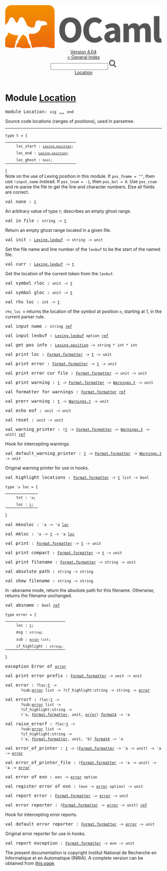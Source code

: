 <!-- ((! set title API !)) ((! set documentation !)) ((! set api !)) ((! set nobreadcrumb !)) -->
<div class="api"><header><nav class="toc brand"><a class="brand" href="https://ocaml.org/"><img src="colour-logo-gray.svg" class="svg" alt="OCaml"></a></nav><nav class="toc"><div class="toc_version"><a href="/docs" id="version-select">Version 4.04</a></div><a href="index.html">&lt; General Index</a><div class="api_search"><input type="text" name="apisearch" id="api_search" oninput="mySearch(false);" onkeypress="this.oninput();" onclick="this.oninput();" onpaste="this.oninput();">
<img src="search_icon.svg" alt="Search" class="svg" onclick="mySearch(false)"></div>
<div id="search_results"></div><div class="toc_title"><a href="#top">Location</a></div><ul></ul></nav></header>

<h1>Module <a href="type_Location.html">Location</a></h1>

<pre><span class="keyword">module</span> Location: <code class="code"><span class="keyword">sig</span></code> <a href="Location.html">..</a> <code class="code"><span class="keyword">end</span></code></pre><div class="info module top">
Source code locations (ranges of positions), used in parsetree.<br>
</div>
<hr width="100%">

<pre><code><span id="TYPEt"><span class="keyword">type</span> <code class="type"></code>t</span> = {</code></pre><table class="typetable">
<tbody><tr>
<td align="left" valign="top">
<code>&nbsp;&nbsp;</code></td>
<td align="left" valign="top">
<code><span id="TYPEELTt.loc_start">loc_start</span>&nbsp;: <code class="type"><a href="Lexing.html#TYPEposition">Lexing.position</a></code>;</code></td>

</tr>
<tr>
<td align="left" valign="top">
<code>&nbsp;&nbsp;</code></td>
<td align="left" valign="top">
<code><span id="TYPEELTt.loc_end">loc_end</span>&nbsp;: <code class="type"><a href="Lexing.html#TYPEposition">Lexing.position</a></code>;</code></td>

</tr>
<tr>
<td align="left" valign="top">
<code>&nbsp;&nbsp;</code></td>
<td align="left" valign="top">
<code><span id="TYPEELTt.loc_ghost">loc_ghost</span>&nbsp;: <code class="type">bool</code>;</code></td>

</tr></tbody></table>
}


<br>
Note on the use of Lexing.position in this module.
   If <code class="code">pos_fname&nbsp;=&nbsp;<span class="string">""</span></code>, then use <code class="code">!input_name</code> instead.
   If <code class="code">pos_lnum&nbsp;=&nbsp;-1</code>, then <code class="code">pos_bol&nbsp;=&nbsp;0</code>. Use <code class="code">pos_cnum</code> and
     re-parse the file to get the line and character numbers.
   Else all fields are correct.<br>

<pre><span id="VALnone"><span class="keyword">val</span> none</span> : <code class="type"><a href="Location.html#TYPEt">t</a></code></pre><div class="info ">
An arbitrary value of type <code class="code">t</code>; describes an empty ghost range.<br>
</div>

<pre><span id="VALin_file"><span class="keyword">val</span> in_file</span> : <code class="type">string -&gt; <a href="Location.html#TYPEt">t</a></code></pre><div class="info ">
Return an empty ghost range located in a given file.<br>
</div>

<pre><span id="VALinit"><span class="keyword">val</span> init</span> : <code class="type"><a href="Lexing.html#TYPElexbuf">Lexing.lexbuf</a> -&gt; string -&gt; unit</code></pre><div class="info ">
Set the file name and line number of the <code class="code">lexbuf</code> to be the start
    of the named file.<br>
</div>

<pre><span id="VALcurr"><span class="keyword">val</span> curr</span> : <code class="type"><a href="Lexing.html#TYPElexbuf">Lexing.lexbuf</a> -&gt; <a href="Location.html#TYPEt">t</a></code></pre><div class="info ">
Get the location of the current token from the <code class="code">lexbuf</code>.<br>
</div>

<pre><span id="VALsymbol_rloc"><span class="keyword">val</span> symbol_rloc</span> : <code class="type">unit -&gt; <a href="Location.html#TYPEt">t</a></code></pre>
<pre><span id="VALsymbol_gloc"><span class="keyword">val</span> symbol_gloc</span> : <code class="type">unit -&gt; <a href="Location.html#TYPEt">t</a></code></pre>
<pre><span id="VALrhs_loc"><span class="keyword">val</span> rhs_loc</span> : <code class="type">int -&gt; <a href="Location.html#TYPEt">t</a></code></pre><div class="info ">
<code class="code">rhs_loc&nbsp;n</code> returns the location of the symbol at position <code class="code">n</code>, starting
  at 1, in the current parser rule.<br>
</div>

<pre><span id="VALinput_name"><span class="keyword">val</span> input_name</span> : <code class="type">string <a href="Pervasives.html#TYPEref">ref</a></code></pre>
<pre><span id="VALinput_lexbuf"><span class="keyword">val</span> input_lexbuf</span> : <code class="type"><a href="Lexing.html#TYPElexbuf">Lexing.lexbuf</a> option <a href="Pervasives.html#TYPEref">ref</a></code></pre>
<pre><span id="VALget_pos_info"><span class="keyword">val</span> get_pos_info</span> : <code class="type"><a href="Lexing.html#TYPEposition">Lexing.position</a> -&gt; string * int * int</code></pre>
<pre><span id="VALprint_loc"><span class="keyword">val</span> print_loc</span> : <code class="type"><a href="Format.html#TYPEformatter">Format.formatter</a> -&gt; <a href="Location.html#TYPEt">t</a> -&gt; unit</code></pre>
<pre><span id="VALprint_error"><span class="keyword">val</span> print_error</span> : <code class="type"><a href="Format.html#TYPEformatter">Format.formatter</a> -&gt; <a href="Location.html#TYPEt">t</a> -&gt; unit</code></pre>
<pre><span id="VALprint_error_cur_file"><span class="keyword">val</span> print_error_cur_file</span> : <code class="type"><a href="Format.html#TYPEformatter">Format.formatter</a> -&gt; unit -&gt; unit</code></pre>
<pre><span id="VALprint_warning"><span class="keyword">val</span> print_warning</span> : <code class="type"><a href="Location.html#TYPEt">t</a> -&gt; <a href="Format.html#TYPEformatter">Format.formatter</a> -&gt; <a href="Warnings.html#TYPEt">Warnings.t</a> -&gt; unit</code></pre>
<pre><span id="VALformatter_for_warnings"><span class="keyword">val</span> formatter_for_warnings</span> : <code class="type"><a href="Format.html#TYPEformatter">Format.formatter</a> <a href="Pervasives.html#TYPEref">ref</a></code></pre>
<pre><span id="VALprerr_warning"><span class="keyword">val</span> prerr_warning</span> : <code class="type"><a href="Location.html#TYPEt">t</a> -&gt; <a href="Warnings.html#TYPEt">Warnings.t</a> -&gt; unit</code></pre>
<pre><span id="VALecho_eof"><span class="keyword">val</span> echo_eof</span> : <code class="type">unit -&gt; unit</code></pre>
<pre><span id="VALreset"><span class="keyword">val</span> reset</span> : <code class="type">unit -&gt; unit</code></pre>
<pre><span id="VALwarning_printer"><span class="keyword">val</span> warning_printer</span> : <code class="type">(<a href="Location.html#TYPEt">t</a> -&gt; <a href="Format.html#TYPEformatter">Format.formatter</a> -&gt; <a href="Warnings.html#TYPEt">Warnings.t</a> -&gt; unit) <a href="Pervasives.html#TYPEref">ref</a></code></pre><div class="info ">
Hook for intercepting warnings.<br>
</div>

<pre><span id="VALdefault_warning_printer"><span class="keyword">val</span> default_warning_printer</span> : <code class="type"><a href="Location.html#TYPEt">t</a> -&gt; <a href="Format.html#TYPEformatter">Format.formatter</a> -&gt; <a href="Warnings.html#TYPEt">Warnings.t</a> -&gt; unit</code></pre><div class="info ">
Original warning printer for use in hooks.<br>
</div>

<pre><span id="VALhighlight_locations"><span class="keyword">val</span> highlight_locations</span> : <code class="type"><a href="Format.html#TYPEformatter">Format.formatter</a> -&gt; <a href="Location.html#TYPEt">t</a> list -&gt; bool</code></pre>
<pre><code><span id="TYPEloc"><span class="keyword">type</span> <code class="type">'a</code> loc</span> = {</code></pre><table class="typetable">
<tbody><tr>
<td align="left" valign="top">
<code>&nbsp;&nbsp;</code></td>
<td align="left" valign="top">
<code><span id="TYPEELTloc.txt">txt</span>&nbsp;: <code class="type">'a</code>;</code></td>

</tr>
<tr>
<td align="left" valign="top">
<code>&nbsp;&nbsp;</code></td>
<td align="left" valign="top">
<code><span id="TYPEELTloc.loc">loc</span>&nbsp;: <code class="type"><a href="Location.html#TYPEt">t</a></code>;</code></td>

</tr></tbody></table>
}



<pre><span id="VALmknoloc"><span class="keyword">val</span> mknoloc</span> : <code class="type">'a -&gt; 'a <a href="Location.html#TYPEloc">loc</a></code></pre>
<pre><span id="VALmkloc"><span class="keyword">val</span> mkloc</span> : <code class="type">'a -&gt; <a href="Location.html#TYPEt">t</a> -&gt; 'a <a href="Location.html#TYPEloc">loc</a></code></pre>
<pre><span id="VALprint"><span class="keyword">val</span> print</span> : <code class="type"><a href="Format.html#TYPEformatter">Format.formatter</a> -&gt; <a href="Location.html#TYPEt">t</a> -&gt; unit</code></pre>
<pre><span id="VALprint_compact"><span class="keyword">val</span> print_compact</span> : <code class="type"><a href="Format.html#TYPEformatter">Format.formatter</a> -&gt; <a href="Location.html#TYPEt">t</a> -&gt; unit</code></pre>
<pre><span id="VALprint_filename"><span class="keyword">val</span> print_filename</span> : <code class="type"><a href="Format.html#TYPEformatter">Format.formatter</a> -&gt; string -&gt; unit</code></pre>
<pre><span id="VALabsolute_path"><span class="keyword">val</span> absolute_path</span> : <code class="type">string -&gt; string</code></pre>
<pre><span id="VALshow_filename"><span class="keyword">val</span> show_filename</span> : <code class="type">string -&gt; string</code></pre><div class="info ">
In -absname mode, return the absolute path for this filename.
        Otherwise, returns the filename unchanged.<br>
</div>

<pre><span id="VALabsname"><span class="keyword">val</span> absname</span> : <code class="type">bool <a href="Pervasives.html#TYPEref">ref</a></code></pre>
<pre><code><span id="TYPEerror"><span class="keyword">type</span> <code class="type"></code>error</span> = {</code></pre><table class="typetable">
<tbody><tr>
<td align="left" valign="top">
<code>&nbsp;&nbsp;</code></td>
<td align="left" valign="top">
<code><span id="TYPEELTerror.loc">loc</span>&nbsp;: <code class="type"><a href="Location.html#TYPEt">t</a></code>;</code></td>

</tr>
<tr>
<td align="left" valign="top">
<code>&nbsp;&nbsp;</code></td>
<td align="left" valign="top">
<code><span id="TYPEELTerror.msg">msg</span>&nbsp;: <code class="type">string</code>;</code></td>

</tr>
<tr>
<td align="left" valign="top">
<code>&nbsp;&nbsp;</code></td>
<td align="left" valign="top">
<code><span id="TYPEELTerror.sub">sub</span>&nbsp;: <code class="type"><a href="Location.html#TYPEerror">error</a> list</code>;</code></td>

</tr>
<tr>
<td align="left" valign="top">
<code>&nbsp;&nbsp;</code></td>
<td align="left" valign="top">
<code><span id="TYPEELTerror.if_highlight">if_highlight</span>&nbsp;: <code class="type">string</code>;</code></td>

</tr></tbody></table>
}



<pre><span id="EXCEPTIONError"><span class="keyword">exception</span> Error</span> <span class="keyword">of</span> <code class="type"><a href="Location.html#TYPEerror">error</a></code></pre>

<pre><span id="VALprint_error_prefix"><span class="keyword">val</span> print_error_prefix</span> : <code class="type"><a href="Format.html#TYPEformatter">Format.formatter</a> -&gt; unit -&gt; unit</code></pre>
<pre><span id="VALerror"><span class="keyword">val</span> error</span> : <code class="type">?loc:<a href="Location.html#TYPEt">t</a> -&gt;<br>       ?sub:<a href="Location.html#TYPEerror">error</a> list -&gt; ?if_highlight:string -&gt; string -&gt; <a href="Location.html#TYPEerror">error</a></code></pre>
<pre><span id="VALerrorf"><span class="keyword">val</span> errorf</span> : <code class="type">?loc:<a href="Location.html#TYPEt">t</a> -&gt;<br>       ?sub:<a href="Location.html#TYPEerror">error</a> list -&gt;<br>       ?if_highlight:string -&gt;<br>       ('a, <a href="Format.html#TYPEformatter">Format.formatter</a>, unit, <a href="Location.html#TYPEerror">error</a>) <a href="Pervasives.html#TYPEformat4">format4</a> -&gt; 'a</code></pre>
<pre><span id="VALraise_errorf"><span class="keyword">val</span> raise_errorf</span> : <code class="type">?loc:<a href="Location.html#TYPEt">t</a> -&gt;<br>       ?sub:<a href="Location.html#TYPEerror">error</a> list -&gt;<br>       ?if_highlight:string -&gt;<br>       ('a, <a href="Format.html#TYPEformatter">Format.formatter</a>, unit, 'b) <a href="Pervasives.html#TYPEformat4">format4</a> -&gt; 'a</code></pre>
<pre><span id="VALerror_of_printer"><span class="keyword">val</span> error_of_printer</span> : <code class="type"><a href="Location.html#TYPEt">t</a> -&gt; (<a href="Format.html#TYPEformatter">Format.formatter</a> -&gt; 'a -&gt; unit) -&gt; 'a -&gt; <a href="Location.html#TYPEerror">error</a></code></pre>
<pre><span id="VALerror_of_printer_file"><span class="keyword">val</span> error_of_printer_file</span> : <code class="type">(<a href="Format.html#TYPEformatter">Format.formatter</a> -&gt; 'a -&gt; unit) -&gt; 'a -&gt; <a href="Location.html#TYPEerror">error</a></code></pre>
<pre><span id="VALerror_of_exn"><span class="keyword">val</span> error_of_exn</span> : <code class="type">exn -&gt; <a href="Location.html#TYPEerror">error</a> option</code></pre>
<pre><span id="VALregister_error_of_exn"><span class="keyword">val</span> register_error_of_exn</span> : <code class="type">(exn -&gt; <a href="Location.html#TYPEerror">error</a> option) -&gt; unit</code></pre>
<pre><span id="VALreport_error"><span class="keyword">val</span> report_error</span> : <code class="type"><a href="Format.html#TYPEformatter">Format.formatter</a> -&gt; <a href="Location.html#TYPEerror">error</a> -&gt; unit</code></pre>
<pre><span id="VALerror_reporter"><span class="keyword">val</span> error_reporter</span> : <code class="type">(<a href="Format.html#TYPEformatter">Format.formatter</a> -&gt; <a href="Location.html#TYPEerror">error</a> -&gt; unit) <a href="Pervasives.html#TYPEref">ref</a></code></pre><div class="info ">
Hook for intercepting error reports.<br>
</div>

<pre><span id="VALdefault_error_reporter"><span class="keyword">val</span> default_error_reporter</span> : <code class="type"><a href="Format.html#TYPEformatter">Format.formatter</a> -&gt; <a href="Location.html#TYPEerror">error</a> -&gt; unit</code></pre><div class="info ">
Original error reporter for use in hooks.<br>
</div>

<pre><span id="VALreport_exception"><span class="keyword">val</span> report_exception</span> : <code class="type"><a href="Format.html#TYPEformatter">Format.formatter</a> -&gt; exn -&gt; unit</code></pre><div class="copyright">The present documentation is copyright Institut National de Recherche en Informatique et en Automatique (INRIA). A complete version can be obtained from <a href="http://caml.inria.fr/pub/docs/manual-ocaml/">this page</a>.</div></div>